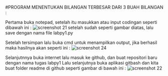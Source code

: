 #PROGRAM MENENTUKAN BILANGAN TERBESAR DARI 3 BUAH BILANGAN :

Pertama buka notepad, setelah itu masukkan atau input codingan seperti dibawah ini :
![screenshot 21](https://user-images.githubusercontent.com/46708621/52612920-52d70d00-2ebe-11e9-92ab-6163f6aecb40.png)
setelah sudah seperti gambar diatas, lalu save dengan nama file labpy1.py

Setelah tersimpan lalu buka cmd untuk menampilkan output, jika berhasil maka hasilnya akan seperti ini :
![screenshot 24](https://user-images.githubusercontent.com/46708621/52613456-887cf580-2ec0-11e9-8ec3-1ecabc2c9102.png)

Selanjutnnya buka internet lalu masuk ke github, dan buat repositori baru dengan nama tugas labpy1
Lalu selanjutnya buka aplikasi gitbash dan kita buat folder readme di github seperti gambar di bawah ini :
![screenshot 22](https://user-images.githubusercontent.com/46708621/52615017-30e18880-2ec6-11e9-8abd-810fa071f22b.png)
